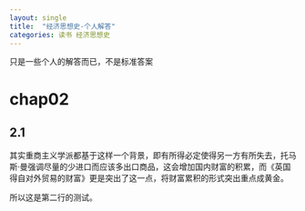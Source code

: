 ```yaml
---
layout: single
title:  "经济思想史-个人解答"
categories: 读书 经济思想史
---
```


只是一些个人的解答而已，不是标准答案

# chap02
## 2.1
其实重商主义学派都基于这样一个背景，即有所得必定使得另一方有所失去，托马斯·曼强调尽量的少进口而应该多出口商品，这会增加国内财富的积累，而《英国得自对外贸易的财富》更是突出了这一点，将财富累积的形式突出重点成黄金。

所以这是第二行的测试。